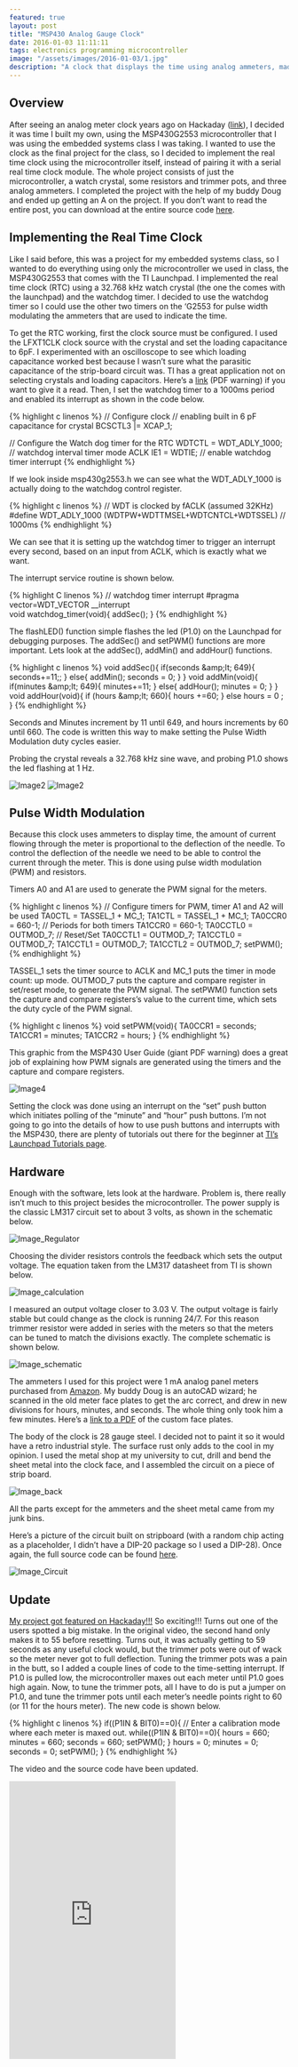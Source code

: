 ```yaml
---
featured: true
layout: post
title: "MSP430 Analog Gauge Clock"
date: 2016-01-03 11:11:11
tags: electronics programming microcontroller
image: "/assets/images/2016-01-03/1.jpg"
description: "A clock that displays the time using analog ammeters, made with the MSP430 microcontroller. This was a final project for a class, but it was a lot of fun, and has a really cool steam-punk look to it."
---
```


Overview
--------

After seeing an analog meter clock years ago on Hackaday ([link](http://hackaday.com/2012/08/24/volt-meter-clock-also-displays-the-temperature/)), I decided it was time I built my own, using the MSP430G2553 microcontroller that I was using the embedded systems class I was taking. I wanted to use the clock as the final project for the class, so I decided to implement the real time clock using the microcontroller itself, instead of pairing it with a serial real time clock module. The whole project consists of just the microcontroller, a watch crystal, some resistors and trimmer pots, and three analog ammeters. I completed the project with the help of my buddy Doug and ended up getting an A on the project. If you don’t want to read the entire post, you can download at the entire source code [here](/assets/images/2016-01-03/main.c).

Implementing the Real Time Clock
--------------------------------

Like I said before, this was a project for my embedded systems class, so I wanted to do everything using only the microcontroller we used in class, the MSP430G2553 that comes with the TI Launchpad. I implemented the real time clock (RTC) using a 32.768 kHz watch crystal (the one the comes with the launchpad) and the watchdog timer. I decided to use the watchdog timer so I could use the other two timers on the ‘G2553 for pulse width modulating the ammeters that are used to indicate the time.

To get the RTC working, first the clock source must be configured. I used the LFXT1CLK clock source with the crystal and set the loading capacitance to 6pF. I experimented with an oscilloscope to see which loading capacitance worked best because I wasn’t sure what the parasitic capacitance of the strip-board circuit was. TI has a great application not on selecting crystals and loading capacitors. Here’s a [link](http://www.ti.com/lit/an/slaa322d/slaa322d.pdf) (PDF warning) if you want to give it a read. Then, I set the watchdog timer to a 1000ms period and enabled its interrupt as shown in the code below.

{% highlight c linenos %}
// Configure clock
// enabling built in 6 pF capacitance for crystal
BCSCTL3 |= XCAP_1;            

// Configure the Watch dog timer for the RTC
WDTCTL = WDT_ADLY_1000;       // watchdog interval timer mode ACLK
IE1 = WDTIE;                  // enable watchdog timer interrupt
{% endhighlight %}

If we look inside msp430g2553.h we can see what the WDT_ADLY_1000 is actually doing to the watchdog control register.

{% highlight c linenos %}
// WDT is clocked by fACLK (assumed 32KHz)
#define WDT_ADLY_1000       (WDTPW+WDTTMSEL+WDTCNTCL+WDTSSEL) // 1000ms
{% endhighlight %}

We can see that it is setting up the watchdog timer to trigger an interrupt every second, based on an input from ACLK, which is exactly what we want.

The interrupt service routine is shown below.

{% highlight C linenos %}
// watchdog timer interrupt
#pragma vector=WDT_VECTOR __interrupt  
void watchdog_timer(void){
  addSec();
}
{% endhighlight %}


The flashLED() function simple flashes the led (P1.0) on the Launchpad for debugging purposes. The addSec() and setPWM() functions are more important. Lets look at the addSec(), addMin() and addHour() functions.

{% highlight c linenos %}
void addSec(){
  if(seconds &amp;amp;lt; 649){
    seconds+=11;;
  }
  else{
    addMin();
    seconds = 0;
  }
}
void addMin(void){
  if(minutes &amp;amp;lt; 649){
    minutes+=11;
  }
  else{
    addHour();
    minutes = 0;
  }
}
void addHour(void){
  if (hours &amp;amp;lt; 660){
    hours +=60;
  }
  else hours = 0 ;
}
{% endhighlight %}

Seconds and Minutes increment by 11 until 649, and hours increments by 60 until 660. The code is written this way to make setting the Pulse Width Modulation duty cycles easier.

Probing the crystal reveals a 32.768 kHz sine wave, and probing P1.0 shows the led flashing at 1 Hz.

![Image2](/assets/images/2016-01-03/2.jpg)
![Image2](/assets/images/2016-01-03/3.jpg)

Pulse Width Modulation
----------------------

Because this clock uses ammeters to display time, the amount of current flowing through the meter is proportional to the deflection of the needle. To control the deflection of the needle we need to be able to control the current through the meter. This is done using pulse width modulation (PWM) and resistors.

Timers A0 and A1 are used to generate the PWM signal for the meters.

{% highlight c linenos %}
// Configure timers for PWM, timer A1 and A2 will be used
TA0CTL = TASSEL_1 + MC_1;
TA1CTL = TASSEL_1 + MC_1;
TA0CCR0 = 660-1;              // Periods for both timers
TA1CCR0 = 660-1;
TA0CCTL0 = OUTMOD_7;          // Reset/Set
TA0CCTL1 = OUTMOD_7;
TA1CCTL0 = OUTMOD_7;
TA1CCTL1 = OUTMOD_7;
TA1CCTL2 = OUTMOD_7;
setPWM();
{% endhighlight %}

TASSEL_1 sets the timer source to ACLK and MC_1 puts the timer in mode count: up mode. OUTMOD_7 puts the capture and compare register in set/reset mode, to generate the PWM signal.
The setPWM() function sets the capture and compare registers’s value to the current time, which sets the duty cycle of the PWM signal.

{% highlight c linenos %}
void setPWM(void){
  TA0CCR1 = seconds;
  TA1CCR1 = minutes;
  TA1CCR2 = hours;
}
{% endhighlight %}

This graphic from the MSP430 User Guide (giant PDF warning) does a great job of explaining how PWM signals are generated using the timers and the capture and compare registers.

![Image4](/assets/images/2016-01-03/4.png)

Setting the clock was done using an interrupt on the “set” push button which initiates polling of the “minute” and “hour” push buttons. I’m not going to go into the details of how to use push buttons and interrupts with the MSP430, there are plenty of tutorials out there for the beginner at [TI’s Launchpad Tutorials page](https://training.ti.com/getting-started-msp430g2553-value-line-launchpad-workshop-series).

Hardware
--------

Enough with the software, lets look at the hardware. Problem is, there really isn’t much to this project besides the microcontroller. The power supply is the classic LM317 circuit set to about 3 volts, as shown in the schematic below.

![Image_Regulator](/assets/images/2016-01-03/5.png)

Choosing the divider resistors controls the feedback which sets the output voltage. The equation taken from the LM317 datasheet from TI is shown below.

![Image_calculation](/assets/images/2016-01-03/6.png)

I measured an output voltage closer to 3.03 V. The output voltage is fairly stable but could change as the clock is running 24/7. For this reason trimmer resistor were added in series with the meters so that the meters can be tuned to match the divisions exactly. The complete schematic is shown below.

![Image_schematic](/assets/images/2016-01-03/7.png)

The ammeters I used for this project were 1 mA analog panel meters purchased from [Amazon](https://www.amazon.com/uxcell-Mounted-Current-Amperemeter-Measuring/dp/B0087YAZNS/ref=sr_1_5?ie=UTF8&qid=1451871624&sr=8-5&keywords=ammeter+analog+1mA). My buddy Doug is an autoCAD wizard; he scanned in the old meter face plates to get the arc correct, and drew in new divisions for hours, minutes, and seconds. The whole thing only took him a few minutes. Here’s a [link to a PDF](/assets/images/analog-meters.pdf) of the custom face plates.

The body of the clock is 28 gauge steel. I decided not to paint it so it would have a retro industrial style. The surface rust only adds to the cool in my opinion. I used the metal shop at my university to cut, drill and bend the sheet metal into the clock face, and I assembled the circuit on a piece of strip board.

![Image_back](/assets/images/2016-01-03/8.jpg)

All the parts except for the ammeters and the sheet metal came from my junk bins.

Here’s a picture of the circuit built on stripboard (with a random chip acting as a placeholder, I didn’t have a DIP-20 package so I used a DIP-28). Once again, the full source code
can be found [here](/assets/images/2016-01-03/main.c).

![Image_Circuit](/assets/images/2016-01-03/9.png)

Update
------

[My project got featured on Hackaday!!!](https://hackaday.com/2016/01/05/current-meter-shows-current-time/) So exciting!!! Turns out one of the users spotted a big mistake. In the original video, the second hand only makes it to 55 before resetting. Turns out, it was actually getting to 59 seconds as any useful clock would, but the trimmer pots were out of wack so the meter never got to full deflection. Tuning the trimmer pots was a pain in the butt, so I added a couple lines of code to the time-setting interrupt. If P1.0 is pulled low, the microcontroller maxes out each meter until P1.0 goes high again. Now, to tune the trimmer pots, all I have to do is put a jumper on P1.0, and tune the trimmer pots until each meter’s needle points right to 60 (or 11 for the hours meter). The new code is shown below.

{% highlight c linenos %}
if((P1IN & BIT0)==0){
// Enter a calibration mode where each meter is maxed out.
while((P1IN & BIT0)==0){
  hours = 660;
  minutes = 660;
  seconds = 660;
  setPWM();
}
  hours = 0;
  minutes = 0;
  seconds = 0;
  setPWM();
}
{% endhighlight %}

The video and the source code have been updated.

<iframe height="500" src="https://www.youtube.com/embed/Us5rB6u8hQ8" frameborder="0" allow="accelerometer; autoplay; encrypted-media; gyroscope; picture-in-picture" allowfullscreen></iframe>
